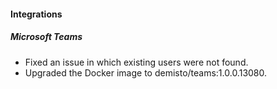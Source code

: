 
#### Integrations
##### Microsoft Teams
- Fixed an issue in which existing users were not found.
- Upgraded the Docker image to demisto/teams:1.0.0.13080.